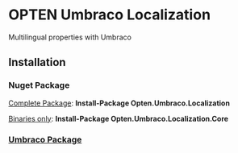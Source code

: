 # OPTEN Umbraco Localization

Multilingual properties with Umbraco

## Installation

### Nuget Package

[Complete Package](https://www.nuget.org/packages/Opten.Umbraco.Localization/): **Install-Package Opten.Umbraco.Localization**

[Binaries only](https://www.nuget.org/packages/Opten.Umbraco.Localization.Core/): **Install-Package Opten.Umbraco.Localization.Core**

### [Umbraco Package](https://our.umbraco.org/projects/backoffice-extensions/op10-localization-multilingual-properties/)
